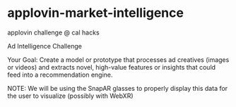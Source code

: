 # applovin-market-intelligence
applovin challenge @ cal hacks

Ad Intelligence Challenge

Your Goal:
Create a model or prototype that processes ad creatives (images or videos) and extracts novel, high-value features or insights that could feed into a recommendation engine.

NOTE: We will be using the SnapAR glasses to properly display this data for the user to visualize (possibly with WebXR)

